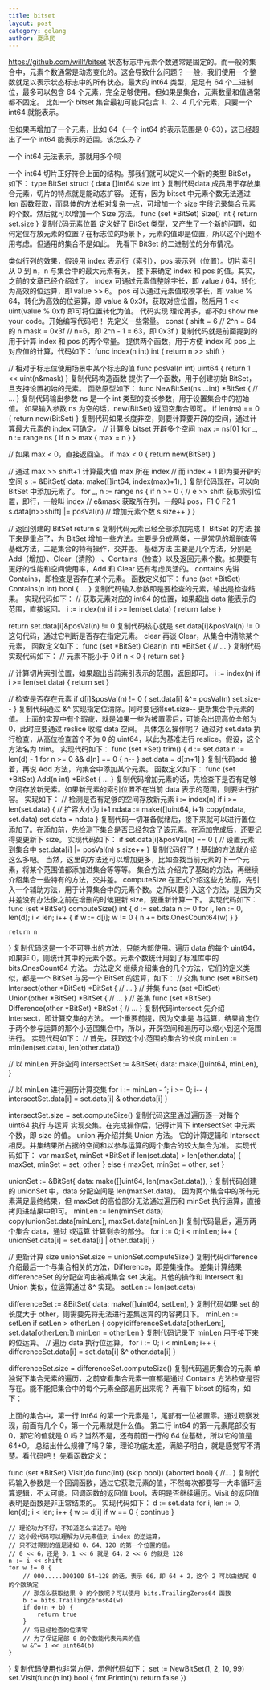 ```yaml
---
title: bitset
layout: post
category: golang
author: 夏泽民
---
```

https://github.com/willf/bitset
状态标志中元素个数通常是固定的。而一般的集合中，元素个数通常是动态变化的。这会导致什么问题？
一般，我们使用一个整数就足以表示状态标志中的所有状态，最大的 int64 类型，足足有 64 个二进制位，最多可以包含 64 个元素，完全足够使用。但如果是集合，元素数量和值通常都不固定。
比如一个 bitset 集合最初可能只包含 1、2、4 几个元素，只要一个 int64 就能表示。

但如果再增加了一个元素，比如 64（一个 int64 的表示范围是 0-63），这已经超出了一个 int64 能表示的范围。该怎么办？

一个 int64 无法表示，那就用多个呗
<!-- more -->
一个 int64 切片正好符合上面的结构。那我们就可以定义一个新的类型 BitSet，如下：
type BitSet struct {
	data []int64
	size int
}
复制代码data 成员用于存放集合元素，切片的特点就是能动态扩容。
还有，因为 bitset 中元素个数无法通过 len 函数获取，而具体的方法相对复杂一点，可增加一个 size 字段记录集合元素的个数。然后就可以增加一个 Size 方法。
func (set *BitSet) Size() int {
	return set.size
}
复制代码元素位置
定义好了 BitSet 类型，又产生了一个新的问题，如何定位存放元素的位置？在标志位的场景下，元素的值即是位置，所以这个问题不用考虑。但通用的集合不是如此。
先看下 BitSet 的二进制位的分布情况。

类似行列的效果，假设用 index 表示行（索引），pos 表示列（位置）。切片索引从 0 到 n，n 与集合中的最大元素有关。
接下来确定 index 和 pos 的值。其实，之前的文章已经介绍过了。
index 可通过元素值整除字长，即 value / 64，转化为高效的位运算，即 value >> 6。
pos 可以通过元素值取模字长，即 value % 64，转化为高效的位运算，即 value & 0x3f，获取对应位置，然后用 1 << uint(value % 0xf) 即可将位置转化为值。
代码实现
理论再多，都不如 show me your code。开始编写代码吧！
先定义一些常量。
const (
	shift = 6    // 2^n = 64 的 n
	mask  = 0x3f // n=6，即 2^n - 1 = 63，即 0x3f
)
复制代码就是前面提到的用于计算 index 和 pos 的两个常量。
提供两个函数，用于方便 index 和 pos 上对应值的计算，代码如下：
func index(n int) int {
	return n >> shift
}

// 相对于标志位使用场景中某个标志的值
func posVal(n int) uint64 {
	return 1 << uint(n&mask)
}
复制代码构造函数
提供了一个函数，用于创建初始 BitSet，且支持设置初始的元素。
函数原型如下：
func NewBitSet(ns ...int) *BitSet {
	// ...
}
复制代码输出参数 ns 是一个 int 类型的变长参数，用于设置集合中的初始值。
如果输入参数 ns 为空的话，new(BitSet) 返回空集合即可。
if len(ns) == 0 {
	return new(BitSet)
}
复制代码如果长度非空，则要计算要开辟的空间，通过计算最大元素的 index 可确定。
// 计算多 bitset 开辟多个空间
max := ns[0]
for _, n := range ns {
	if n > max {
		max = n
	}
}

// 如果 max < 0，直接返回空。
if max < 0 {
	return new(BitSet)
}

// 通过 max >> shift+1 计算最大值 max 所在 index
// 而 index + 1 即为要开辟的空间
s := &BitSet{
	data: make([]int64, index(max)+1),
}
复制代码现在，可以向 BitSet 中添加元素了。
for _, n := range ns {
	if n >= 0 {
		// e >> shift 获取索引位置，即行，一般叫 index
		// e&mask 获取所在列，一般叫 pos，F1 0 F2 1
		s.data[n>>shift] |= posVal(n)
		// 增加元素个数
		s.size++
	}
}

// 返回创建的 BitSet
return s
复制代码元素已经全部添加完成！
BitSet 的方法
接下来是重点了，为 BitSet 增加一些方法。主要是分成两类，一是常见的增删查等基础方法，二是集合的特有操作，交并差。
基础方法
主要是几个方法，分别是 Add（增加）、Clear（清除） 、Contains（检查）以及返回元素个数。如果要有更好的性能和空间使用率，Add 和 Clear 还有考虑灵活的。
contains
先讲 Contains，即检查是否存在某个元素。
函数定义如下：
func (set *BitSet) Contains(n int) bool {
	...
}
复制代码输入参数即是要检查的元素，输出是检查结果。
实现代码如下：
// 获取元素对应的 int64 的位置，如果超出 data 能表示的范围，直接返回。
i := index(n)
if i >= len(set.data) {
	return false
}

return set.data[i]&posVal(n) != 0
复制代码核心就是 set.data[i]&posVal(n) != 0 这句代码，通过它判断是否存在指定元素。
clear
再谈 Clear，从集合中清除某个元素，
函数定义如下：
func (set *BitSet) Clear(n int) *BitSet {
	// ...
}
复制代码实现代码如下：
// 元素不能小于 0
if n < 0 {
	return set
}

// 计算切片索引位置，如果超出当前索引表示的范围，返回即可。
i := index(n)
if i >= len(set.data) {
	return set
}

// 检查是否存在元素
if d[i]&posVal(n) != 0 {
	set.data[i] &^= posVal(n)
	set.size--
}
复制代码通过 &^ 实现指定位清除。同时要记得set.size-- 更新集合中元素的值。
上面的实现中有个瑕疵，就是如果一些为被置零后，可能会出现高位全部为 0，此时应要通过 reslice 收缩 data 空间。
具体怎么操作呢？
通过对 set.data 执行检查，从高位检查首个不为 0 的 uint64，以此为基准进行 reslice。假设，这个方法名为 trim。
实现代码如下：
func (set *Set) trim() {
	d := set.data
	n := len(d) - 1
	for n >= 0 && d[n] == 0 {
		n--
	}
	set.data = d[:n+1]
}
复制代码add
接着，再说 Add 方法，向集合中添加某个元素。
函数定义如下：
func (set *BitSet) Add(n int) *BitSet {
	...
}
复制代码增加元素的话，先检查下是否有足够空间存放新元素。如果新元素的索引位置不在当前 data 表示的范围，则要进行扩容。
实现如下：
// 检测是否有足够的空间存放新元素
i := index(n)
if i >= len(set.data) {
	// 扩容大小为 i+1
	ndata := make([]uint64, i+1)
	copy(ndata, set.data)
	set.data = ndata
}
复制代码一切准备就绪后，接下来就可以进行置位添加了。在添加前，先检测下集合是否已经包含了该元素。在添加完成后，还要记得要更新下 size。
实现代码如下：
if set.data[i]&posVal(n) == 0 {
	// 设置元素到集合中
	set.data[i] |= posVal(n)
	s.size++
}
复制代码好了！基础的方法就介绍这么多吧。
当然，这里的方法还可以增加更多，比如查找当前元素的下一个元素，将某个范围值都添加进集合等等等。
集合方法
介绍完了基础的方法，再继续介绍集合一些特有的方法，交并差。
computeSize
在正式介绍这些方法前，先引入一个辅助方法，用于计算集合中的元素个数。之所以要引入这个方法，是因为交并差没有办法像之前在增删的时候更新 size，要重新计算一下。
实现代码如下：
func (set *BitSet) computeSize() int {
	d := set.data
	n := 0
	for i, len := 0, len(d); i < len; i++ {
		if w := d[i]; w != 0 {
			n += bits.OnesCount64(w)
		}
	}

	return n
}
复制代码这是一个不可导出的方法，只能内部使用。遍历 data 的每个 uint64，如果非 0，则统计其中的元素个数。元素个数统计用到了标准库中的 bits.OnesCount64 方法。
方法定义
继续介绍集合的几个方法，它们的定义类似，都是一个 BitSet 与另一个 BitSet 的运算，如下：
// 交集
func (set *BitSet) Intersect(other *BitSet) *BitSet {
	// ...
}
// 并集
func (set *BitSet) Union(other *BitSet) *BitSet {
	// ...
}
// 差集
func (set *BitSet) Difference(other *BitSet) *BitSet {
	// ...
}
复制代码intersect
先介绍 Intersect，即计算交集的方法。
一个重要前提，因为交集是 与运算，结果肯定位于两个参与运算的那个小范围集合中，所以，开辟空间和遍历可以缩小到这个范围进行。
实现代码如下：
// 首先，获取这个小范围的集合的长度
minLen := min(len(set.data), len(other.data))

// 以 minLen 开辟空间
intersectSet := &BitSet{
	data: make([]uint64, minLen),
}

// 以 minLen 进行遍历计算交集
for i := minLen - 1; i >= 0; i-- {
	intersectSet.data[i] = set.data[i] & other.data[i]
}

intersectSet.size = set.computeSize()
复制代码这里通过遍历逐一对每个 uint64 执行 与运算 实现交集。在完成操作后，记得计算下 intersectSet 中元素个数，即 size 的值。
union
再介绍并集 Union 方法。
它的计算逻辑和 Intersect 相反。并集结果所占据的空间和以参与运算的两个集合的较大集合为准。
实现代码如下：
var maxSet, minSet *BitSet
if len(set.data) > len(other.data) {
	maxSet, minSet = set, other
} else {
	maxSet, minSet = other, set
}

unionSet := &BitSet{
	data: make([]uint64, len(maxSet.data)),
}
复制代码创建的 unionSet 中，data 分配空间是 len(maxSet.data)。
因为两个集合中的所有元素满足最终结果，但 maxSet 的高位部分无法通过遍历和 minSet 执行运算，直接拷贝进结果中即可。
minLen := len(minSet.data)
copy(unionSet.data[minLen:], maxSet.data[minLen:])
复制代码最后，遍历两个集合 data，通过 或运算 计算剩余的部分。
for i := 0; i < minLen; i++ {
	unionSet.data[i] = set.data[i] | other.data[i]
}

// 更新计算 size
unionSet.size = unionSet.computeSize()
复制代码difference
介绍最后一个与集合相关的方法，Difference，即差集操作。
差集计算结果 differenceSet 的分配空间由被减集合 set 决定。其他的操作和 Intersect 和 Union 类似，位运算通过 &^ 实现。
setLen := len(set.data)

differenceSet := &BitSet{
	data: make([]uint64, setLen),
}
复制代码如果 set 的长度大于 other，则需要先将无法进行差集运算的内容拷贝下。
minLen := setLen
if setLen > otherLen {
	copy(differenceSet.data[otherLen:], set.data[otherLen:])
	minLen = otherLen
}
复制代码记录下 minLen 用于接下来的位运算。
// 遍历 data 执行位运算。
for i := 0; i < minLen; i++ {
	differenceSet.data[i] = set.data[i] &^ other.data[i]
}

differenceSet.size = differenceSet.computeSize()
复制代码遍历集合的元素
单独说下集合元素的遍历，之前查看集合元素一直都是通过 Contains 方法检查是否存在。能不能把集合中的每个元素全部遍历出来呢？
再看下 bitset 的结构，如下：

上面的集合中，第一行 int64 的第一个元素是 1，尾部有一位被置零。通过观察发现，前面有几个 0，第一个元素就是什么值。
第二行 int64 的第一元素尾部没有 0，那它的值就是 0 吗？当然不是，还有前面一行的 64 位基础，所以它的值是 64+0。
总结出什么规律了吗？笨，理论功底太差，满脑子明白，就是感觉写不清楚。看代码吧！
先看函数定义：

func (set *BitSet) Visit(do func(int) (skip bool)) (aborted bool) {
	//...
}
复制代码输入参数是一个回调函数，通过它获取元素的值，不然每次都要写一大串循环运算逻辑，不太可能。回调函数的返回值 bool，表明是否继续遍历。Visit 的返回值表明是函数是非正常结束的。
实现代码如下：
d := set.data
for i, len := 0, len(d); i < len; i++ {
	w := d[i]
	if w == 0 {
		continue
	}

	// 理论功力不好，不知道怎么描述了。哈哈
	// 这小段代码可以理解为从元素值到 index 的逆运算，
	// 只不过得到的值是诸如 0、64、128 的第一个位置的值。
	// 0 << 6，还是 0，1 << 6 就是 64，2 << 6 的就是 128
	n := i << shift 
	for w != 0 {
		// 000.....000100 64~128 的话，表示 66，即 64 + 2，这个 2 可以由结尾 0 的个数确定
		// 那怎么获取结果 0 的个数呢？可以使用 bits.TrailingZeros64 函数
		b := bits.TrailingZeros64(w)
		if do(n + b) {
			return true
		}
		// 将已经检查的位清零
		// 为了保证尾部 0 的个数能代表元素的值
		w &^= 1 << uint64(b) 
	}
}
复制代码使用也非常方便，示例代码如下：
set := NewBitSet(1, 2, 10, 99)
set.Visit(func(n int) bool {
	fmt.Println(n)
	return false
})

